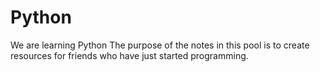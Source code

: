 # Python
We are learning Python
The purpose of the notes in this pool is to create resources for friends who have just started programming.
